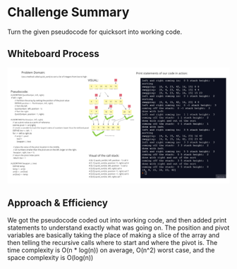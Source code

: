 # Challenge Summary
Turn the given pseudocode for quicksort into working code.

## Whiteboard Process
![Whiteboard](quick_sort.jpg)

## Approach & Efficiency
We got the pseudocode coded out into working code, and then added print statements to understand exactly what was going on. The position and pivot variables are basically taking the place of making a slice of the array and then telling the recursive calls where to start and where the pivot is.
The time complexity is O(n * log(n)) on average, O(n^2) worst case, and the space complexity is O(log(n))

